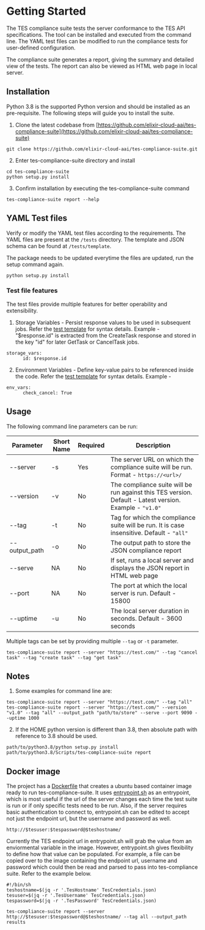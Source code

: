 # Getting Started  

The TES compliance suite tests the server conformance to the TES API specifications. 
The tool can be installed and executed from the command line. 
The YAML test files can be modified to run the compliance tests for user-defined configuration.

The compliance suite generates a report, giving the summary and detailed view of the tests. 
The report can also be viewed as HTML web page in local server.

## Installation  

Python 3.8 is the supported Python version and should be installed as an pre-requisite.
The following steps will guide you to install the suite.

1.  Clone the latest codebase from  [https://github.com/elixir-cloud-aai/tes-compliance-suite](https://github.com/elixir-cloud-aai/tes-compliance-suite)

```base  
git clone https://github.com/elixir-cloud-aai/tes-compliance-suite.git  
```
  2.  Enter tes-compliance-suite directory and install
  
```base  
cd tes-compliance-suite  
python setup.py install  
```  
3.  Confirm installation by executing the tes-compliance-suite command

```base  
tes-compliance-suite report --help
```
  
## YAML Test files

Verify or modify the YAML test files according to the requirements.
The YAML files are present at the `/tests` directory. 
The template and JSON schema can be found at `/tests/template`.

The package needs to be updated everytime the files are updated, run the setup command again.
```base  
python setup.py install  
``` 

### Test file features

The test files provide multiple features for better operability and extensibility. 

1. Storage Variables - Persist response values to be used in subsequent jobs. 
   Refer the [test template][res-test-template] for syntax details.
   Example - "$response.id" is extracted from the CreateTask response and stored in the key "id" for later
   GetTask or CancelTask jobs.

```base
storage_vars:
      id: $response.id
```

2. Environment Variables - Define key-value pairs to be referenced inside the code.
   Refer the [test template][res-test-template] for syntax details.
   Example - 

```base
env_vars:
      check_cancel: True
```

## Usage

The following command line parameters can be run:

| Parameter     | Short Name | Required |Description |
|---------------|------------|----------|---|
| --server      | -s         | Yes      |The server URL on which the compliance suite will be run. Format - `https://<url>/`|
| --version     | -v         | No       |The compliance suite will be run against this TES version. Default - Latest version. Example - `"v1.0"`|
| --tag         | -t         | No       |Tag for which the compliance suite will be run. It is case insensitive. Default - `"all"` |
| --output_path | -o         | No       |The output path to store the JSON compliance report |
| --serve       | NA         | No       |If set, runs a local server and displays the JSON report in HTML web page |
| --port        | NA         | No       |The port at which the local server is run. Default - 15800 |
| --uptime      | -u         | No       |The local server duration in seconds. Default - 3600 seconds |

Multiple tags can be set by providing multiple `--tag` or `-t` parameter.
```base  
tes-compliance-suite report --server "https://test.com/" --tag "cancel task" --tag "create task" --tag "get task"  
```  

## Notes

1. Some examples for command line are:
```base  
tes-compliance-suite report --server "https://test.com/" --tag "all" 
tes-compliance-suite report --server "https://test.com/" --version "v1.0" --tag "all" --output_path "path/to/store" --serve --port 9090 --uptime 1000
``` 

2.  If the HOME python version is different than 3.8, then absolute path with reference to 3.8 should be used.
```base  
path/to/python3.8/python setup.py install
path/to/python3.8/Scripts/tes-compliance-suite report
```

## Docker image

The project has a [Dockerfile][dockerfile] that creates a ubuntu based container image ready to run tes-compliance-suite. It uses [entrypoint.sh][entrypoint] as an entrypoint, which is most useful if the url of the server changes each time the test suite is run or if only specific tests need to be run. Also, if the server requires basic authentication to connect to, entrypoint.sh can be edited to accept not just the endpoint url, but the username and password as well. 

```base  
http://$tesuser:$tespassword@$teshostname/
```

Currently the TES endpoint url in entrypoint.sh will grab the value from an enviormental variable in the image. However, entrypoint.sh gives flexibility to define how that value can be populated. For example, a file can be copied over to the image containing the endpoint url, username and password which could then be read and parsed to pass into tes-compliance suite. Refer to the example below. 

```base  
#!/bin/sh
teshostname=$(jq -r '.TesHostname' TesCredentials.json)
tesuser=$(jq -r '.TesUsername' TesCredentials.json)
tespassword=$(jq -r '.TesPassword' TesCredentials.json)

tes-compliance-suite report --server http://$tesuser:$tespassword@$teshostname/ --tag all --output_path results
```

[res-test-template]: ../tests/template/test_template.yml
[dockerfile]: ../docker/Dockerfile
[entrypoint]: ../docker/entrypoint.sh